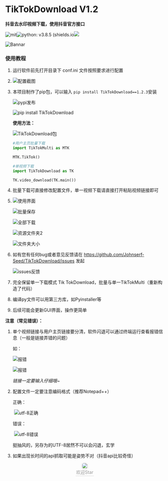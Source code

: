 # TikTokDownload V1.2
**抖音去水印视频下载，使用抖音官方接口**

![mit](https://img.shields.io/badge/license-MIT-blue)![python: v3.8.5 (shields.io](https://img.shields.io/badge/python-v3.8.5-green)<a target="_blank" href="http://mail.qq.com/cgi-bin/qm_share?t=qm_mailme&email=PFZTVFJPWU5aEU9ZWVh8WlNEUV1VUBJfU1E" style="text-decoration:none;"><img src="http://rescdn.qqmail.com/zh_CN/htmledition/images/function/qm_open/ico_mailme_11.png"/></a>

![Bannar](https://tva1.sinaimg.cn/large/006908GAly1gqg5fvxuutj30dw0dwt99.jpg)

### 使用教程

1. 运行软件前先打开目录下 conf.ini 文件按照要求进行配置
2. ![配置截图](https://tvax1.sinaimg.cn/large/006908GAly1gqg5b6fbvsj30ng09iwes.jpg)


1. 本项目制作了pip包，可以输入 ``` pip install TikTokDownload==1.2.3 ```安装

   ![pypi发布](https://tvax3.sinaimg.cn/large/006908GAly1gqg4j7ppuij30w60nnmxz.jpg)

   ![pip install TikTokDownload](https://tvax3.sinaimg.cn/large/006908GAly1gqg4jfswmxj30ul08xmy8.jpg)

   **使用方法：**

   ![TikTokDownload包](https://tva3.sinaimg.cn/large/006908GAly1gqg4k12ul5j3071052a9x.jpg)

   ```python
   #用户主页批量下载
   import TikTokMulti as MTK
   
   MTK.TikTok()
   
   #单视频下载
   import TikTokDownload as TK
   
   TK.video_download(TK.main())
   ```

   

2. 批量下载可直接修改配置文件，单一视频下载请直接打开粘贴视频链接即可

3. ![使用界面](https://tvax1.sinaimg.cn/large/006908GAly1gqg4039ri4j30qo0or42x.jpg)

   ![批量保存](https://tvax1.sinaimg.cn/large/006908GAly1gqg4d73rryg31bi0hdx6p.gif)

   ![全部下载](https://tva3.sinaimg.cn/large/006908GAly1gqg4dk7fiyj31cw0mo4qp.jpg)

   ![资源文件夹2](https://tva2.sinaimg.cn/large/006908GAly1gn1dim1oojj30q30ertaz.jpg)

   ![文件夹大小](https://tva3.sinaimg.cn/large/006908GAly1gqg4dny34uj30b10dt0st.jpg)

4. 如有您有任何bug或者意见反馈请在 https://github.com/Johnserf-Seed/TikTokDownload/issues 发起

   ![issues反馈](https://tva3.sinaimg.cn/large/006908GAly1gqg4f0b9kgj31hc0qwmz6.jpg)

5. 完全保留单一下载模式 Tik TokDownload，批量与单一TikTokMulti（重新构造了代码）

6. 编译py文件可以用第三方库，如Pyinstaller等

7. 后续可能会更新GUI界面，操作更简单



**注意（常见错误）：**

1. 单个视频链接与用户主页链接要分清，软件闪退可以通过终端运行查看报错信息（一般是链接弄错的问题）

   如：

   ![报错](https://tvax4.sinaimg.cn/large/006908GAly1gn1dofvcc7j309800k3y9.jpg)

   ![报错](https://tvax2.sinaimg.cn/large/006908GAly1gn1dpoiqhzj306d0193ya.jpg)

   *链接一定要输入仔细哦~*

2. 配置文件一定要注意编码格式（推荐Notepad++）

   正确：

   ​	![utf-8正确](https://tva1.sinaimg.cn/large/006908GAly1gn1dl6jv3hj30ib09tq3k.jpg)

   错误：

   ​	![utf-8错误](https://tva1.sinaimg.cn/large/006908GAly1gn1dmakebqj30qh03lmx8.jpg)

   挺抽风的，另存为的UTF-8居然不可以会闪退，玄学
   
3. 如果出现长时间的api抓取可能是姿势不对（抖音api比较奇怪）


<center><img style="border-radius: 0.3125em;box-shadow: 0 2px 4px 0 rgba(34,36,38,.12),0 2px 10px 0 rgba(34,36,38,.08);"src="https://tvax4.sinaimg.cn/large/006908GAly1gn1dxspeqeg302s02sdgf.gif"><br><div style="color:orange; border-bottom: 1px solid #d9d9d9;display: inline-block;color: #999;padding: 2px;">欢迎Star</div></center>

